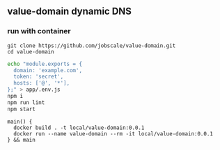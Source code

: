 ## value-domain dynamic DNS

### run with container
```
git clone https://github.com/jobscale/value-domain.git
cd value-domain
```

```bash
echo "module.exports = {
  domain: 'example.com',
  token: 'secret',
  hosts: ['@', '*'],
};" > app/.env.js
npm i
npm run lint
npm start
```

```
main() {
  docker build . -t local/value-domain:0.0.1
  docker run --name value-domain --rm -it local/value-domain:0.0.1
} && main
```
